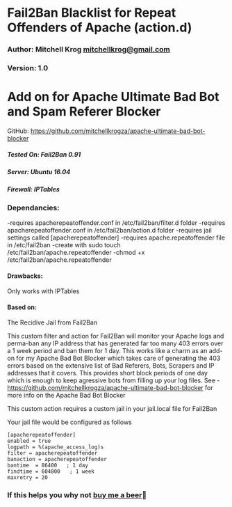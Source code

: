# Fail2Ban Blacklist for Repeat Offenders of Apache (action.d)

### Author: Mitchell Krog <mitchellkrog@gmail.com>
### Version: 1.0

# Add on for Apache Ultimate Bad Bot and Spam Referer Blocker
GitHub: https://github.com/mitchellkrogza/apache-ultimate-bad-bot-blocker


##### Tested On: Fail2Ban 0.91
##### Server: Ubuntu 16.04
##### Firewall: IPTables

### Dependancies: 
-requires apacherepeatoffender.conf in /etc/fail2ban/filter.d folder
-requires apacherepeatoffender.conf in /etc/fail2ban/action.d folder
-requires jail settings called [apacherepeatoffender]
-requires apache.repeatoffender file in /etc/fail2ban
-create with sudo touch /etc/fail2ban/apache.repeatoffender
-chmod +x /etc/fail2ban/apache.repeatoffender

#### Drawbacks: 
Only works with IPTables


#### Based on: 
The Recidive Jail from Fail2Ban

This custom filter and action for Fail2Ban will monitor your Apache logs and perma-ban
any IP address that has generated far too many 403 errors over a 1 week period
and ban them for 1 day. This works like a charm as an add-on for my Apache Bad
Bot Blocker which takes care of generating the 403 errors based on the extensive
list of Bad Referers, Bots, Scrapers and IP addresses that it covers. This provides short
block periods of one day which is enough to keep agressive bots from filling up your log files.
See - https://github.com/mitchellkrogza/apache-ultimate-bad-bot-blocker for more info on the Apache Bad Bot Blocker

This custom action requires a custom jail in your jail.local file for Fail2Ban

Your jail file would be configured as follows

```
[apacherepeatoffender]
enabled = true
logpath = %(apache_access_log)s
filter = apacherepeatoffender
banaction = apacherepeatoffender
bantime  = 86400   ; 1 day
findtime = 604800   ; 1 week
maxretry = 20
```

### If this helps you why not [buy me a beer](https://www.paypal.com/cgi-bin/webscr?cmd=_s-xclick&hosted_button_id=XP2AZ4S5HNAWQ):beer: